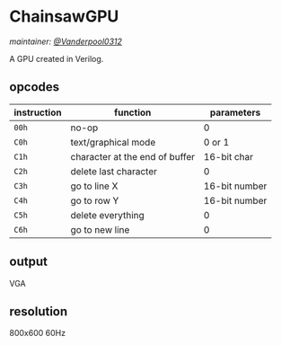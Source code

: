 # ChainsawGPU

*maintainer: [@Vanderpool0312](https://github.com/Vanderpool0312)*

A GPU created in Verilog.

## opcodes

| instruction | function                        | parameters     |
|-------------|---------------------------------|----------------|
| `00h`       | no-op                           | 0              |
| `C0h`       | text/graphical mode             | 0 or 1         |
| `C1h`       | character at the end of buffer  | 16-bit char    |
| `C2h`       | delete last character           | 0              |
| `C3h`       | go to line X                    | 16-bit number  |
| `C4h`       | go to row Y                     | 16-bit number  |
| `C5h`       | delete everything               | 0              |
| `C6h`       | go to new line                  | 0              |

## output

VGA

## resolution

800x600 60Hz
